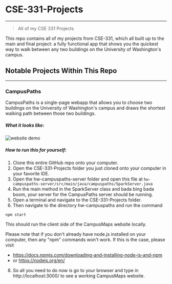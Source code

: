 # CSE-331-Projects
---                                                      
> All of my CSE 331 Projects

This repo contains all of my projects from CSE-331, which all built up to the main and final project: a fully functional app 
that shows you the quickest way to walk between any two buildings on the University of Washington's campus.

## Notable Projects Within This Repo
---



### CampusPaths

CampusPaths is a single-page webapp that allows you to choose two buildings on the University of Washington's campus and draws the 
shortest walking path between those two buildings.

##### What it looks like:  
![website demo](https://github.com/Greatroot/CSE-331-Projects/blob/main/Animation.gif)


##### How to run this for yourself:

1. Clone this entire GitHub repo onto your computer.
2. Open the CSE-331-Projects folder you just cloned onto your computer in your favorite IDE. 
3. Open the hw-campuspaths-server folder and open this file at ```hw-campuspaths-server/src/main/java/campuspaths/SparkServer.java```
4. Run the main method in the SparkServer class and bada bing bada boom, your server for the CampusPaths server should be running. 
6. Open a terminal and navigate to the CSE-331-Projects folder.
7. Then navigate to the directory hw-campuspaths and run the command 

```
npm start
```
This should run the client side of the CampusMaps website locally.

Please note that if you don't already have node.js installed on your computer, then any "npm" commands won't work. If this is the case, please visit 
- https://docs.npmjs.com/downloading-and-installing-node-js-and-npm
- or https://nodejs.org/en/

8. So all you need to do now is go to your browser and type in http://localhost:3000/ to see a working CampusMaps website. 



